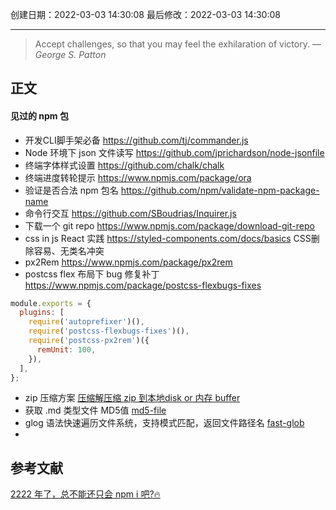 
创建日期：2022-03-03 14:30:08
最后修改：2022-03-03 14:30:08
- - -
> Accept challenges, so that you may feel the exhilaration of victory.
> — <cite>George S. Patton</cite>

## 正文
#### 见过的 npm 包
- 开发CLI脚手架必备
https://github.com/tj/commander.js
- Node 环境下 json 文件读写
https://github.com/jprichardson/node-jsonfile
- 终端字体样式设置
https://github.com/chalk/chalk
- 终端进度转轮提示
https://www.npmjs.com/package/ora
- 验证是否合法 npm 包名
https://github.com/npm/validate-npm-package-name
- 命令行交互
https://github.com/SBoudrias/Inquirer.js
- 下载一个 git repo
https://www.npmjs.com/package/download-git-repo
- css in js React 实践
https://styled-components.com/docs/basics CSS删除容易、无类名冲突
- px2Rem
https://www.npmjs.com/package/px2rem
- postcss flex 布局下 bug 修复补丁
https://www.npmjs.com/package/postcss-flexbugs-fixes
```js postcss.config.js
module.exports = {  
  plugins: [  
    require('autoprefixer')(),  
    require('postcss-flexbugs-fixes')(),  
    require('postcss-px2rem')({  
      remUnit: 100,  
    }),  
  ],  
};
```
- zip 压缩方案
[压缩解压缩 zip 到本地disk or 内存 buffer](https://github.com/cthackers/adm-zip)
- 获取 .md 类型文件 MD5值
[md5-file](https://www.npmjs.com/package/md5-file)
- glog 语法快速遍历文件系统，支持模式匹配，返回文件路径名
[fast-glob](https://github.com/mrmlnc/fast-glob)
- 


## 参考文献
[2222 年了，总不能还只会 npm i 吧?🔥](https://juejin.cn/post/7069701706606444551)
